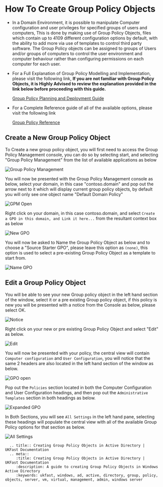 # How To Create Group Policy Objects

* In a Domain Environment, it is possible to manipulate Computer configuration and user privileges for specified groups of users and computers,
  This is done by making use of Group Policy Objects, files which contain up to 4109 different configuration options by default, with the ability to add more via use of templates to control third party software.
  The Group Policy objects can be assigned to groups of Users and/or groups of computers to control the user environment and computer behaviour rather than configuring permissions on each computer for each user.


* For a Full Explanation of Group Policy Modelling and Implementation, please visit the following link, <b>If you are not familiar with Group Policy Objects, it is Highly Advised to review the explanation provided in the link below before proceeding with this guide.</b>

  [Group Policy Planning and Deployment Guide](https://technet.microsoft.com/en-us/library/cc754948(v=ws.10).aspx)

* For a Complete Reference guide of all of the available options, please visit the following link

  [Group Policy Reference](https://www.microsoft.com/en-gb/download/details.aspx?id=25250)


## Create a New Group Policy Object

To Create a new group policy object, you will first need to access the Group Policy Management console, you can do so by selecting start, and selecting "Group Policy Management" from the list of available applications as below

![Group Policy Management](files/grouppolicy/grouppolicymanagement.PNG)

You will now be presented with the Group Policy Management console as below, select your domain, in this case "contoso.domain" and pop out the arrow next to it which will display current group policy objects, by default you will only see one object name "Default Domain Policy"

![GPM Open](files/grouppolicy/gpmopen.PNG)

Right click on your domain, in this case contoso.domain, and select `Create a GPO in this domain, and Link it here...` from the resultant context box as below

![New GPO](files/grouppolicy/rightclickcreate.PNG)

You will now be asked to Name the Group Policy Object as below and to choose a "Source Starter GPO", please leave this option as `(none)`, this option is used to select a pre-existing Group Policy Object as a template to start from.

![Name GPO](files/grouppolicy/namegpo.PNG)

## Edit a Group Policy Object

You will be able to see your new Group policy object in the left hand section of the window, select it or a pre existing Group policy object, if this policy is new you will be presented with a notice from the Console as below, please select OK.

![Notice](files/grouppolicy/warning.PNG)

Right click on your new or pre existing Group Policy Object and select "Edit" as below.

![Edit](files/grouppolicy/rightclickedit.PNG)

You will now be presented with your policy, the central view will contain `Computer configuration` and `User Configuration`, you will notice that the same 2 headers are also located in the left hand section of the window as below.

![GPO open](files/grouppolicy/policy.PNG)

Pop out the `Policies` section located in both the Computer Configuration and User Configuration headings, and then pop out the `Administrative Templates` section in both headings as below.

![Expanded GPO](files/grouppolicy/policyexpanded.PNG)

In Both Sections, you will see `All Settings` in the left hand pane, selecting these headings will populate the central view with all of the available Group Policy options for that section as below.

![All Settings](files/grouppolicy/downloadoption.PNG)

```eval_rst
  .. title:: Creating Group Policy Objects in Active Directory | UKFast Documentation
  .. meta::
     :title: Creating Group Policy Objects in Active Directory | UKFast Documentation
     :description: A guide to creating Group Policy Objects in Windows Active Directory
     :keywords: ukfast, windows, ad, active, directory, group, policy, objects, server, vm, virtual, management, admin, windows server

